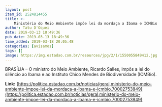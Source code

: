 ```yaml
---
layout: post
item_id: 2524814455
title: >-
    Ministério do Meio Ambiente impõe lei da mordaça a Ibama e ICMBio
author: Tatu D'Oquei
date: 2019-03-13 18:49:36
pub_date: 2019-03-13 18:49:36
time_added: 2019-03-18 20:05:48
categories: [avisamos]
tags: []
image: https://img.estadao.com.br/resources/jpg/2/1/1550055849412.jpg
---
```


BRASÍLIA – O ministro do Meio Ambiente, Ricardo Salles, impôs a lei do silêncio ao Ibama e ao Instituto Chico Mendes de Biodiversidade (ICMBio).

**Link:** [https://politica.estadao.com.br/noticias/geral,ministerio-do-meio-ambiente-impoe-lei-da-mordaca-a-ibama-e-icmbio,70002753849](https://politica.estadao.com.br/noticias/geral,ministerio-do-meio-ambiente-impoe-lei-da-mordaca-a-ibama-e-icmbio,70002753849)

